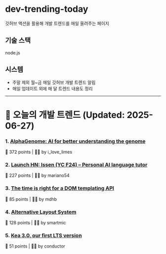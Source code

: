 # dev-trending-today
깃허브 액션을 활용해 개발 트렌드를 매일 올려주는 페이지

## 기술 스택
node.js
## 시스템
- 주말 제외 월~금 매일 깃허브 개발 트렌드 알림
- 매일 업데이트 외에 매 달 트렌드 내용도 정리
---

# 📰 오늘의 개발 트렌드 (Updated: 2025-06-27)

### 1. [AlphaGenome: AI for better understanding the genome](https://deepmind.google/discover/blog/alphagenome-ai-for-better-understanding-the-genome/)
💬 372 points | 🧑‍💻 by i_love_limes

### 2. [Launch HN: Issen (YC F24) – Personal AI language tutor](https://news.ycombinator.com/item?id=44387828)
💬 227 points | 🧑‍💻 by mariano54

### 3. [The time is right for a DOM templating API](https://justinfagnani.com/2025/06/26/the-time-is-right-for-a-dom-templating-api/)
💬 85 points | 🧑‍💻 by mdhb

### 4. [Alternative Layout System](https://alternativelayoutsystem.com/scripts/#same-sizer)
💬 128 points | 🧑‍💻 by smartmic

### 5. [Kea 3.0, our first LTS version](https://www.isc.org/blogs/kea-3-0/)
💬 51 points | 🧑‍💻 by conductor


